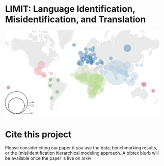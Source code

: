 # LIMIT: Language Identification, Misidentification, and Translation


![](map_js.png) 

# Cite this project
Please consider citing our paper if you use the data, benchmarking results, or the (mis)identification hierarchical modeling approach. A bibtex blurb will be available once the paper is live on arxiv
```

```

